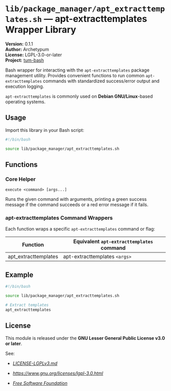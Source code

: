 # `lib/package_manager/apt_extracttemplates.sh` — apt-extracttemplates Wrapper Library

**Version:** 0.1.1  
**Author:** Archetypum  
**License:** LGPL-3.0-or-later  
**Project:** [tum-bash](https://github.com/Archetypum/tum-bash.git)

Bash wrapper for interacting with the `apt-extracttemplates` package management utility. Provides convenient functions to run common `apt-extracttemplates` commands with standardized success/error output and execution logging.

`apt-extracttemplates` is commonly used on **Debian GNU/Linux**-based operating systems.

## Usage

Import this library in your Bash script:

```bash
#!/bin/bash

source lib/package_manager/apt_extracttemplates.sh
```

## Functions

### Core Helper

`execute <command> [args...]`

Runs the given command with arguments, printing a green success message if the command succeeds or a red error message if it fails.

### apt-extracttemplates Command Wrappers

Each function wraps a specific `apt-extracttemplates` command or flag:

| **Function**         | **Equivalent `apt-extracttemplates` command** |
|----------------------|-----------------------------------------------|
| apt_extracttemplates | apt-extracttemplates `<args>`                 |

## Example

```bash
#!/bin/bash

source lib/package_manager/apt_extracttemplates.sh

# Extract templates
apt_extracttemplates
```

## License

This module is released under the **GNU Lesser General Public License v3.0 or later**.

See:

- [_LICENSE-LGPLv3.md_](https://github.com/Archetypum/tum-bash/blob/master/LICENSE-LGPLv3.md)

- _https://www.gnu.org/licenses/lgpl-3.0.html_

- [_Free Software Foundation_](https://www.fsf.org/)
